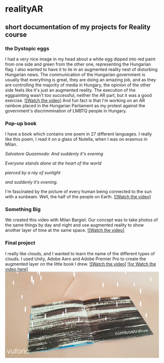 # realityAR

## short documentation of my projects for Reality course

### the Dystopic eggs
I had a very nice image in my head about a white egg dipped into red paint from one side and green from the other one, representing the Hungarian flag. I also wanted to have it to lie in an augmented reality nest of disturbing Hungarian news. The communication of the Hungarian government is usually that everything is great, they are doing an amazing job, and as they are controlling the majority of media in Hungary, the opinion of the other side feels like it's just an augmented reality.
The execution of the eggpainting wasn't too successful, neither the AR part, but it was a good exercise.
[![Watch the video]](https://www.youtube.com/watch?v=AKswXIWSFp8)
And fun fact is that I'm working on an AR rainbow placed in the Hungarian Parliament as my protest against the government's discrimmination of LMBTQ people in Hungary.  

### Pop-up book
I have a book which contains one poem in 27 different languages. I really like this poem, I read it on a glass of Nutella, when I was on erasmus in Milan.

*Salvatore Quasimodo: And suddenly it's evening*

*Everyone stands alone at the heart of the world*

*pierced by a ray of sunlight*

*and suddenly it’s evening.*

I'm fascinated by the picture of every human being connected to the sun with a sunbeam. Well, the half of the people on Earth.
[![Watch the video]](https://www.youtube.com/watch?v=CzMP-IZxyg0)

### Something Big
We created this video with Milan Bargiel. 
Our concept was to take photos of the same things by day and night and use augmented reality to show another layer of time at the same space.
[![Watch the video]](https://www.youtube.com/watch?v=Krt_LjS7kDo)

### Final project
I really like clouds, and I wanted to learn the name of the different types of clouds.
I used Unity, Adobe Aero and Adobe Premier Pro to create the augmented layer on the little book I drew.
[![Watch the video]](https://www.youtube.com/watch?v=Y_Dbi0jiIIA)
[![or Watch the video here]](https://vimeo.com/547347454#)
![cloudbook](https://github.com/ritaeperjesi/realityAR/blob/main/img/documentation_cloud1.jpg)

